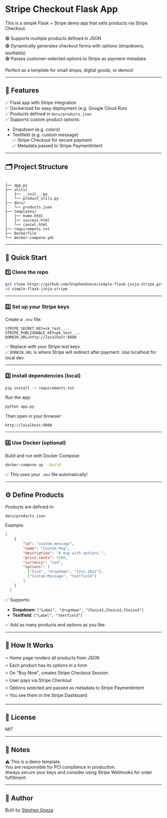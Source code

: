 # Stripe Checkout Flask App

This is a simple Flask + Stripe demo app that sells products via Stripe Checkout.

🟢 Supports multiple products defined in JSON  
🟢 Dynamically generates checkout forms with options (dropdowns, textfields)  
🟢 Passes customer-selected options to Stripe as payment metadata  

Perfect as a template for small shops, digital goods, or demos!

---

## 🌟 Features

✅ Flask app with Stripe integration  
✅ Dockerized for easy deployment (e.g. Google Cloud Run)  
✅ Products defined in `docs/products.json`  
✅ Supports custom product options:  
- Dropdown (e.g. colors)  
- Textfield (e.g. custom message)  
✅ Stripe Checkout for secure payment  
✅ Metadata passed to Stripe PaymentIntent  

---

## 🗂️ Project Structure

```
.
├── app.py
├── utils/
│   ├── __init__.py
│   └── product_utils.py
├── docs/
│   └── products.json
├── templates/
│   ├── home.html
│   ├── success.html
│   └── cancel.html
├── requirements.txt
├── Dockerfile
└── docker-compose.yml
```

---

## 🚀 Quick Start

### 1️⃣ Clone the repo

```bash
git clone https://github.com/StephenGnoza/simple-flask-jinja-stripe.git
cd simple-flask-jinja-stripe
```

---

### 2️⃣ Set up your Stripe keys

Create a `.env` file:

```
STRIPE_SECRET_KEY=sk_test_...
STRIPE_PUBLISHABLE_KEY=pk_test_...
DOMAIN_URL=http://localhost:8080
```

✅ Replace with your Stripe test keys.  
✅ `DOMAIN_URL` is where Stripe will redirect after payment. Use localhost for local dev.

---

### 3️⃣ Install dependencies (local)

```bash
pip install -r requirements.txt
```

Run the app:

```bash
python app.py
```

Then open in your browser:

```
http://localhost:8080
```

---

### 4️⃣ Use Docker (optional)

Build and run with Docker Compose:

```bash
docker-compose up --build
```

✅ This uses your `.env` file automatically!

---

## ⚙️ Define Products

Products are defined in:

```
docs/products.json
```

Example:

```json
[
    {
        "id": "custom_message",
        "name": "Custom Mug",
        "description": "A mug with options.",
        "price_cents": 1500,
        "currency": "usd",
        "options": [
          ["Size", "dropdown", "12oz,16oz"],
          ["Custom Message", "textfield"]
        ]
    }
  ]
```

✅ Supports:  
- **Dropdown**: `["Label", "dropdown", "Choice1,Choice2,Choice3"]`  
- **Textfield**: `["Label", "textfield"]`  

✅ Add as many products and options as you like.

---

## 🧭 How It Works

⭐ Home page renders all products from JSON  
⭐ Each product has its options in a form  
⭐ On "Buy Now", creates Stripe Checkout Session  
⭐ User pays via Stripe Checkout  
⭐ Options selected are passed as metadata to Stripe PaymentIntent  
⭐ You see them in the Stripe Dashboard

---

## 📝 License

MIT

---

## 📌 Notes

⚠️ This is a demo template.  
You are responsible for PCI compliance in production.  
Always secure your keys and consider using Stripe Webhooks for order fulfillment.

---

## 🏁 Author

Built by [Stephen Gnoza](https://github.com/StephenGnoza)
